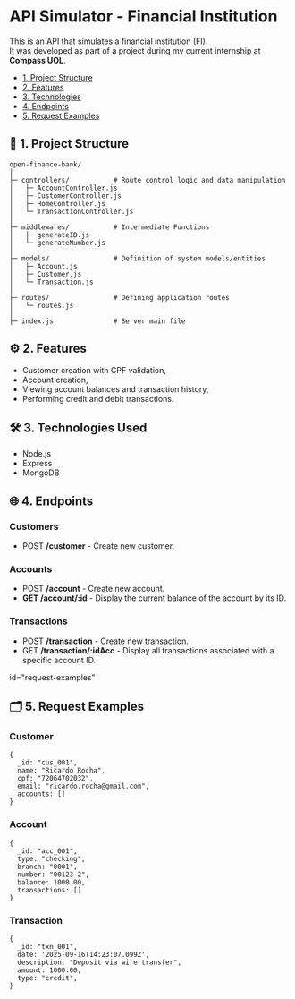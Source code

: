 # API Simulator - Financial Institution

This is an API that simulates a financial institution (FI).  
It was developed as part of a project during my current internship at **Compass UOL**.

- [1. Project Structure](#project-structure)
- [2. Features](#features)
- [3. Technologies](#technologies-used)
- [4. Endpoints](#endpoints)
- [5. Request Examples](#request-examples)

<a id="project-structure"></a>
## 📂 1. Project Structure 

```
open-finance-bank/
│
├─ controllers/           # Route control logic and data manipulation
│   ├─ AccountController.js
│   ├─ CustomerController.js
│   ├─ HomeController.js
│   └─ TransactionController.js
│
├─ middlewares/           # Intermediate Functions
│   ├─ generateID.js
│   └─ generateNumber.js
│
├─ models/                # Definition of system models/entities
│   ├─ Account.js
│   ├─ Customer.js
│   └─ Transaction.js
│
├─ routes/                # Defining application routes
│   └─ routes.js
│
├─ index.js               # Server main file

```

<a id="features"></a>
## ⚙️ 2. Features

- Customer creation with CPF validation,
- Account creation,
- Viewing account balances and transaction history,
- Performing credit and debit transactions.

<a id="technologies-used"></a>
## 🛠️ 3. Technologies Used

- Node.js
- Express
- MongoDB

<a id="endpoints"></a>
## 🌐 4. Endpoints

### Customers
- POST **/customer** - Create new customer.

### Accounts
- POST **/account** - Create new account.
- **GET /account/:id** - Display the current balance of the account by its ID.

### Transactions
- POST **/transaction** - Create new transaction.
- GET **/transaction/:idAcc** - Display all transactions associated with a specific account ID.

<a>id="request-examples"</a>
## 🗂️ 5. Request Examples

### Customer

```
{
  _id: "cus_001",
  name: "Ricardo Rocha",
  cpf: "72064702032",
  email: "ricardo.rocha@gmail.com",
  accounts: []
}
```

### Account

```
{
  _id: "acc_001",
  type: "checking",
  branch: "0001",
  number: "00123-2",
  balance: 1000.00,
  transactions: []
}
```

### Transaction

```
{
  _id: "txn_001",
  date: '2025-09-16T14:23:07.099Z',
  description: "Deposit via wire transfer",
  amount: 1000.00,
  type: "credit",
}
```
